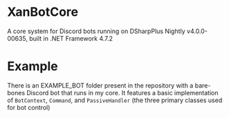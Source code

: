 # XanBotCore
A core system for Discord bots running on DSharpPlus Nightly v4.0.0-00635, built in .NET Framework 4.7.2

# Example
There is an EXAMPLE_BOT folder present in the repository with a bare-bones Discord bot that runs in my core. It features a basic implementation of `BotContext`, `Command`, and `PassiveHandler` (the three primary classes used for bot control)
